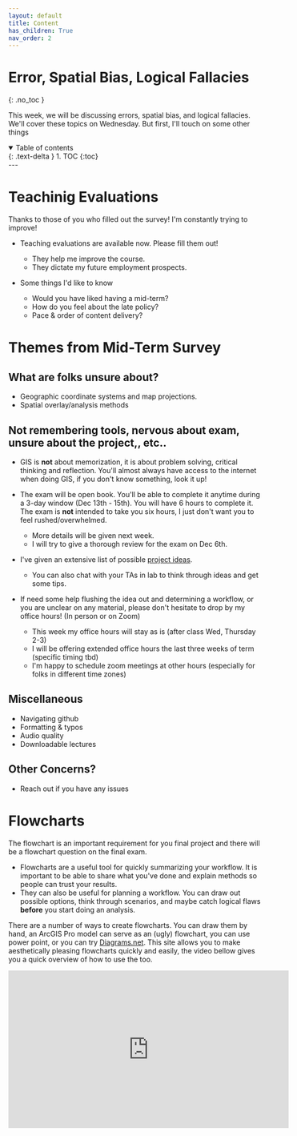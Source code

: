 ```yaml
---
layout: default
title: Content
has_children: True
nav_order: 2
---
```


# Error, Spatial Bias, Logical Fallacies
{: .no_toc }

This week, we will be discussing errors, spatial bias, and logical fallacies.  We'll cover these topics on Wednesday.  But first, I'll touch on some other things


<details open markdown="block">
  <summary>
    Table of contents
  </summary>
  {: .text-delta }
1. TOC
{:toc}
</details>
---

# Teachinig Evaluations

Thanks to those of you who filled out the survey!  I'm constantly trying to improve!
- Teaching evaluations are available now.  Please fill them out!
  - They help me improve the course.
  - They dictate my future employment prospects.

- Some things I'd like to know
  - Would you have liked having a mid-term?
  - How do you feel about the late policy?
  - Pace & order of content delivery?

# Themes from Mid-Term Survey

## What are folks unsure about?

* Geographic coordinate systems and map projections.
* Spatial overlay/analysis methods

## Not remembering tools, nervous about exam, unsure about the project,, etc..

* GIS is **not** about memorization, it is about problem solving, critical thinking and reflection.  You'll almost always have access to the internet when doing GIS, if you don't know something, look it up!

* The exam will be open book.  You'll be able to complete it anytime during a 3-day window (Dec 13th - 15th).  You will have 6 hours to complete it.  The exam is **not** intended to take you six hours, I just don't want you to feel rushed/overwhelmed.
  * More details will be given next week.
  * I will try to give a thorough review for the exam on Dec 6th.


* I've given an extensive list of possible [project ideas](https://june-skeeter.github.io/FinalProjects_GEOS270/docs/Ideas.html).
  * You can also chat with your TAs in lab to think through ideas and get some tips.


* If need some help flushing the idea out and determining a workflow, or you are unclear on any material, please don't hesitate to drop by my office hours! (In person or on Zoom)
  * This week my office hours will stay as is (after class Wed, Thursday 2-3)
  * I will be offering extended office hours the last three weeks of term (specific timing tbd)
  * I'm happy to schedule zoom meetings at other hours (especially for folks in different time zones)

## Miscellaneous

* Navigating github
* Formatting & typos
* Audio quality
* Downloadable lectures

## Other Concerns?

- Reach out if you have any issues

# Flowcharts

The flowchart is an important requirement for you final project and there will be a flowchart question on the final exam.

* Flowcharts are a useful tool for quickly summarizing your workflow.  It is important to be able to share what you've done and explain methods so people can trust your results.
* They can also be useful for planning a workflow.  You can draw out possible options, think through scenarios, and maybe catch logical flaws **before** you start doing an analysis.

There are a number of ways to create flowcharts.  You can draw them by hand, an ArcGIS Pro model can serve as an (ugly) flowchart, you can use power point, or you can try [Diagrams.net](https://app.diagrams.net/).  This site allows you to make aesthetically pleasing flowcharts quickly and easily, the video bellow gives you a quick overview of how to use the too.

<iframe width="560" height="315" src="https://www.youtube.com/embed/jq5NxMpOSKI?start=135" title="YouTube video player" frameborder="0" allow="accelerometer; autoplay; clipboard-write; encrypted-media; gyroscope; picture-in-picture" allowfullscreen></iframe>

